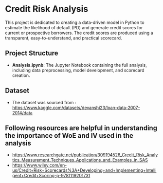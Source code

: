 # Credit Risk Analysis

This project is dedicated to creating a data-driven model in Python to estimate the likelihood of default (PD) and generate credit scores for current or prospective borrowers. The credit scores are produced using a transparent, easy-to-understand, and practical scorecard.

## Project Structure

- **Analysis.ipynb**: The Jupyter Notebook containing the full analysis, including data preprocessing, model development, and scorecard creation.

## Dataset
- The dataset was sourced from : https://www.kaggle.com/datasets/devanshi23/loan-data-2007-2014/data

## Following resources are helpful in understanding the importance of WoE and IV used in the analysis
- https://www.researchgate.net/publication/309194526_Credit_Risk_Analytics_Measurement_Techniques_Applications_and_Examples_in_SAS
- https://www.wiley.com/en-us/Credit+Risk+Scorecards%3A+Developing+and+Implementing+Intelligent+Credit+Scoring-p-9781119201731






